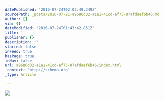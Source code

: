 ```yaml
---
datePublished: '2016-07-24T02:02:49.349Z'
sourcePath: _posts/2016-07-21-a9686d32-a1a1-41cd-af75-87afdaef6b46.md
author: []
via: {}
dateModified: '2016-07-24T01:43:42.851Z'
title: ''
publisher: {}
description: ''
starred: false
inFeed: true
hasPage: true
inNav: false
url: a9686d32-a1a1-41cd-af75-87afdaef6b46/index.html
_context: 'http://schema.org'
_type: Article

---
```

![](https://imgflo.herokuapp.com/graph/vahj1ThiexotieMo/9b2a29793c872f57ec6a7489d1cfc54c/croprotate.jpg?cropheight=1179&cropwidth=1784&degrees=0&input=https%3A%2F%2Fthe-grid-user-content.s3-us-west-2.amazonaws.com%2Fb990d4c2-f057-4482-9066-29cf5be923b2.jpg&x=0&y=0)